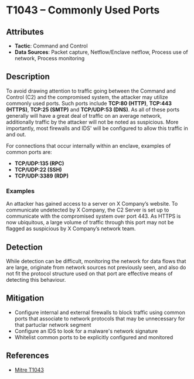 # T1043 – Commonly Used Ports 

## Attributes

- **Tactic**: Command and Control
- **Data Sources**: Packet capture, Netflow/Enclave netflow, Process use of network, Process monitoring

## Description

To avoid drawing attention to traffic going between the Command and Control (C2) and the compromised system, the attacker may utilize commonly used ports. Such ports include **TCP:80 (HTTP)**,  **TCP:443 (HTTPS)**, **TCP:25 (SMTP)** and **TCP/UDP:53 (DNS)**. As all of these ports generally will have a great deal of traffic on an average network, additionally traffic by the attacker will not be noted as suspicious. More importantly, most firewalls and IDS' will be configured to allow this traffic in and out. 

For connections that occur internally within an enclave, examples of common ports are: 
- **TCP/UDP:135 (RPC)**
- **TCP/UDP:22 (SSH)**
- **TCP/UDP:3389 (RDP)**

### Examples

An attacker has gained access to a server on X Company’s website. To communicate undetected by X Company, the C2 Server is set up to communicate with the compromised system over port 443. As HTTPS is now ubiquitous, a large volume of traffic through this port may not be flagged as suspicious by X Company’s network team. 

## Detection

While detection can be difficult, monitoring the network for data flows that are large, originate from network sources not previously seen, and also do not fit the protocol structure used on that port are effective means of detecting this behaviour. 

## Mitigation

- Configure internal and external firewalls to block traffic using common ports that associate to network protocols that may be unnecessary for that partuclar network segment
- Configure an IDS to look for a malware's network signature
- Whitelist common ports to be explicitly configured and monitored

## References

-	[Mitre T1043]( https://attack.mitre.org/techniques/T1043/)
